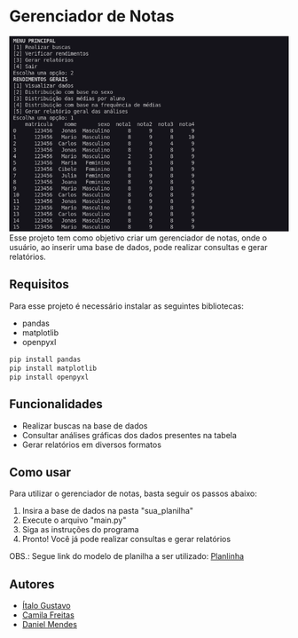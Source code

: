 # Gerenciador de Notas
![projeto preview](./.github/image.png)
Esse projeto tem como objetivo criar um gerenciador de notas, onde o usuário, ao inserir uma base de dados, pode realizar consultas e gerar relatórios.

## Requisitos
Para esse projeto é necessário instalar as seguintes bibliotecas:
- pandas
- matplotlib
- openpyxl
```
pip install pandas
pip install matplotlib
pip install openpyxl
```
## Funcionalidades
- Realizar buscas na base de dados
- Consultar análises gráficas dos dados presentes na tabela
- Gerar relatórios em diversos formatos

## Como usar
Para utilizar o gerenciador de notas, basta seguir os passos abaixo:
1. Insira a base de dados na pasta "sua_planilha"
2. Execute o arquivo "main.py"
3. Siga as instruções do programa
4. Pronto! Você já pode realizar consultas e gerar relatórios

OBS.: Segue link do modelo de planilha a ser utilizado: [Planlinha](https://docs.google.com/spreadsheets/d/1prlB-YISPB7u0ZzkzhEZgH4iDrX_KMCRkGkM6kcFts0/edit?usp=sharing)

## Autores
- [Ítalo Gustavo](https://github.com/Yta-ux)
- [Camila Freitas](https://github.com/CamilaFB)
- [Daniel Mendes](https://github.com/daniel23github)
